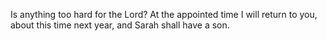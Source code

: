 Is anything too hard for the Lord? At the appointed time I will return to you, about this time next year, and Sarah shall have a son.
